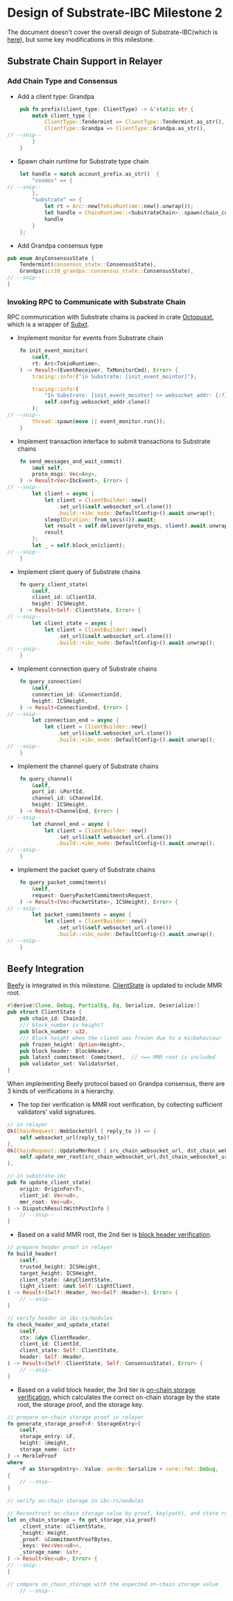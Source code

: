 # Design of Substrate-IBC Milestone 2

The document doesn't cover the overall design of Substrate-IBC(which is [here](https://github.com/octopus-network/substrate-ibc/tree/7b36d984b5393492e51f35cf3c1be95be074ce52#design-overview)), but some key modifications in this milestone.

## Substrate Chain Support in Relayer
### Add Chain Type and Consensus
* Add a client type: Grandpa
```rust
    pub fn prefix(client_type: ClientType) -> &'static str {
        match client_type {
            ClientType::Tendermint => ClientType::Tendermint.as_str(),
            ClientType::Grandpa => ClientType::Grandpa.as_str(),
// --snip--
        }
    }
```

* Spawn chain runtime for Substrate type chain
```rust
    let handle = match account_prefix.as_str()  {
        "cosmos" => {
// --snip--
        },
        "substrate" => {
            let rt = Arc::new(TokioRuntime::new().unwrap());
            let handle = ChainRuntime::<SubstrateChain>::spawn(chain_config, rt).map_err(SpawnError::relayer)?;
            handle
        }
    };
```

* Add Grandpa consensus type
```rust
pub enum AnyConsensusState {
    Tendermint(consensus_state::ConsensusState),
    Grandpa(ics10_grandpa::consensus_state::ConsensusState),
// --snip--
}
```
### Invoking RPC to Communicate with Substrate Chain 
RPC communication with Substrate chains is packed in crate [Octopusxt](https://github.com/octopus-network/octopusxt), which is a wrapper of [Subxt](https://github.com/paritytech/subxt).

* Implement monitor for events from Substrate chain
```rust
    fn init_event_monitor(
        &self,
        rt: Arc<TokioRuntime>,
    ) -> Result<(EventReceiver, TxMonitorCmd), Error> {
        tracing::info!("in Substrate: [init_event_mointor]");

        tracing::info!(
            "In Substrate: [init_event_mointor] >> websocket addr: {:?}",
            self.config.websocket_addr.clone()
        );
// --snip--
        thread::spawn(move || event_monitor.run());
    }
```
* Implement transaction interface to submit transactions to Substrate chains
```rust
    fn send_messages_and_wait_commit(
        &mut self,
        proto_msgs: Vec<Any>,
    ) -> Result<Vec<IbcEvent>, Error> {
// --snip--
        let client = async {
            let client = ClientBuilder::new()
                .set_url(&self.websocket_url.clone())
                .build::<ibc_node::DefaultConfig>().await.unwrap();
            sleep(Duration::from_secs(4)).await;
            let result = self.deliever(proto_msgs, client).await.unwrap();
            result
        };
        let _ = self.block_on(client);
// --snip--
    }
```
* Implement client query of Substrate chains
```rust
    fn query_client_state(
        &self,
        client_id: &ClientId,
        height: ICSHeight,
    ) -> Result<Self::ClientState, Error> {
// --snip--
        let client_state = async {
            let client = ClientBuilder::new()
                .set_url(&self.websocket_url.clone())
                .build::<ibc_node::DefaultConfig>().await.unwrap();
// --snip--
    }
```
* Implement connection query of Substrate chains
```rust
    fn query_connection(
        &self,
        connection_id: &ConnectionId,
        height: ICSHeight,
    ) -> Result<ConnectionEnd, Error> {
// --snip--
        let connection_end = async {
            let client = ClientBuilder::new()
                .set_url(&self.websocket_url.clone())
                .build::<ibc_node::DefaultConfig>().await.unwrap();
// --snip--
    }
```
* Implement the channel query of Substrate chains
```rust
    fn query_channel(
        &self,
        port_id: &PortId,
        channel_id: &ChannelId,
        height: ICSHeight,
    ) -> Result<ChannelEnd, Error> {
// --snip--
        let channel_end = async {
            let client = ClientBuilder::new()
                .set_url(&self.websocket_url.clone())
                .build::<ibc_node::DefaultConfig>().await.unwrap();
// --snip--
    }
```
* Implement the packet query of Substrate chains
```rust
    fn query_packet_commitments(
        &self,
        request: QueryPacketCommitmentsRequest,
    ) -> Result<(Vec<PacketState>, ICSHeight), Error> {
// --snip--
        let packet_commitments = async {
            let client = ClientBuilder::new()
                .set_url(&self.websocket_url.clone())
                .build::<ibc_node::DefaultConfig>().await.unwrap();
// --snip--
    }
```

## Beefy Integration
[Beefy](https://github.com/paritytech/grandpa-bridge-gadget/blob/8e7d82917e988d7e54ff2ffecdf8461bb9f65c53/docs/beefy.md) is integrated in this milestone. [ClientState](https://github.com/octopus-network/ibc-rs/blob/4c0a6919c284811d6e435bff2d249891a91e40fd/modules/src/clients/ics10_grandpa/client_state.rs#L24) is updated to include MMR root.

```rust
#[derive(Clone, Debug, PartialEq, Eq, Serialize, Deserialize)]
pub struct ClientState {
    pub chain_id: ChainId,
    /// block_number is height?
    pub block_number: u32,
    /// Block height when the client was frozen due to a misbehaviour
    pub frozen_height: Option<Height>,
    pub block_header: BlockHeader,
    pub latest_commitment: Commitment,  // <== MMR root is included
    pub validator_set: ValidatorSet,
}
```

When implementing Beefy protocol based on Grandpa consensus, there are 3 kinds of verifications in a hierarchy.
* The top tier verification is MMR root verification, by collecting sufficient validators' valid signatures. 
```rust
// in relayer
Ok(ChainRequest::WebSocketUrl { reply_to }) => {
    self.websocket_url(reply_to)?
},
Ok(ChainRequest::UpdateMmrRoot { src_chain_websocket_url, dst_chain_websocket_url, reply_to }) => {
    self.update_mmr_root(src_chain_websocket_url,dst_chain_websocket_url,reply_to,)?
},
```

```rust
// in substrate-ibc
pub fn update_client_state(
    origin: OriginFor<T>,
    client_id: Vec<u8>,
    mmr_root: Vec<u8>,
) -> DispatchResultWithPostInfo {
    // --snip--
}
```

* Based on a valid MMR root, the 2nd tier is [block header verification](https://github.com/informalsystems/ibc-rs/issues/1775#issuecomment-1016043500).
```rust
// prepare header proof in relayer
fn build_header(
    &self,
    trusted_height: ICSHeight,
    target_height: ICSHeight,
    client_state: &AnyClientState,
    light_client: &mut Self::LightClient,
) -> Result<(Self::Header, Vec<Self::Header>), Error> {
    // --snip--
}
```

```rust
// verify header in ibc-rs/modules
fn check_header_and_update_state(
    &self,
    ctx: &dyn ClientReader,
    client_id: ClientId,
    client_state: Self::ClientState,
    header: Self::Header,
) -> Result<(Self::ClientState, Self::ConsensusState), Error> {
    // --snip--
}
```

* Based on a valid block header,  the 3rd tier is [on-chain storage verification](https://github.com/octopus-network/substrate/blob/33c518ebbe43d38228ac47e793e4d1c76738a56d/primitives/state-machine/src/lib.rs?_pjax=%23js-repo-pjax-container%2C%20div%5Bitemtype%3D%22http%3A%2F%2Fschema.org%2FSoftwareSourceCode%22%5D%20main%2C%20%5Bdata-pjax-container%5D#L1078), which calculates the correct on-chain storage by the state root, the storage proof, and the storage key. 
```rust
// prepare on-chain storage proof in relayer
fn generate_storage_proof<F: StorageEntry>(
    &self,
    storage_entry: &F,
    height: &Height,
    storage_name: &str
) -> MerkleProof
where
    <F as StorageEntry>::Value: serde::Serialize + core::fmt::Debug,
{
    // --snip--
}
```

```rust
// verify on-chain storage in ibc-rs/modules

// Reconstruct on-chain storage value by proof, key(path), and state root
let on_chain_storage = fn get_storage_via_proof(
    _client_state: &ClientState,
    _height: Height,
    _proof: &CommitmentProofBytes,
    _keys: Vec<Vec<u8>>,
    _storage_name: &str,
) -> Result<Vec<u8>, Error> {
// --snip--
}

// compare on_chain_storage with the expected on-chain storage value
    // --snip--
```
